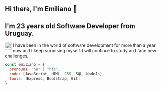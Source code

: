 ## Hi there, I'm Emiliano  👋

## I'm 23 years old Software Developer from Uruguay.

<a href="https://www.linkedin.com/in/emiliano-echeverría-55b732296">
  <img align="left" alt="Linkedin" width="22px" src="https://cdn.jsdelivr.net/npm/simple-icons@v3/icons/linkedin.svg" />
</a>

I have been in the world of software development for more than a year now and I keep surprising myself. I will continue to study and face new challenges.

```javascript
const emiliano = {
  pronouns: "he" | "him",
  code: [JavaScript, HTML, CSS, SQL, NodeJs],
  tools: [Express, Bootstrap, Git],
}
```
